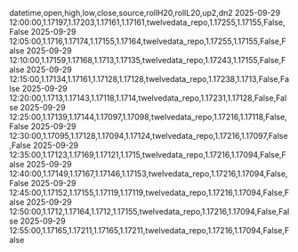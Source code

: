 datetime,open,high,low,close,source,rollH20,rollL20,up2,dn2
2025-09-29 12:00:00,1.17197,1.17203,1.17161,1.17161,twelvedata_repo,1.17255,1.17155,False,False
2025-09-29 12:05:00,1.1716,1.17174,1.17155,1.17164,twelvedata_repo,1.17255,1.17155,False,False
2025-09-29 12:10:00,1.17159,1.17168,1.1713,1.17135,twelvedata_repo,1.17243,1.17155,False,False
2025-09-29 12:15:00,1.17134,1.17161,1.17128,1.17128,twelvedata_repo,1.17238,1.1713,False,False
2025-09-29 12:20:00,1.1713,1.17143,1.17118,1.1714,twelvedata_repo,1.17231,1.17128,False,False
2025-09-29 12:25:00,1.17139,1.17144,1.17097,1.17098,twelvedata_repo,1.17216,1.17118,False,False
2025-09-29 12:30:00,1.17095,1.17128,1.17094,1.17124,twelvedata_repo,1.17216,1.17097,False,False
2025-09-29 12:35:00,1.17123,1.17169,1.17121,1.1715,twelvedata_repo,1.17216,1.17094,False,False
2025-09-29 12:40:00,1.17149,1.17167,1.17146,1.17153,twelvedata_repo,1.17216,1.17094,False,False
2025-09-29 12:45:00,1.17152,1.17155,1.17119,1.17119,twelvedata_repo,1.17216,1.17094,False,False
2025-09-29 12:50:00,1.1712,1.17164,1.1712,1.17155,twelvedata_repo,1.17216,1.17094,False,False
2025-09-29 12:55:00,1.17165,1.17211,1.17165,1.17211,twelvedata_repo,1.17216,1.17094,False,False
